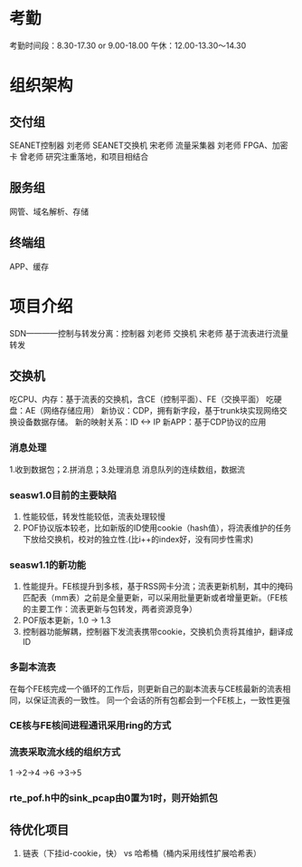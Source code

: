 <secret><secret>
# 考勤
考勤时间段：8.30-17.30 or 9.00-18.00
午休：12.00-13.30～14.30

# 组织架构
## 交付组
SEANET控制器    刘老师
SEANET交换机    宋老师
流量采集器      刘老师
FPGA、加密卡    曾老师
研究注重落地，和项目相结合
## 服务组
网管、域名解析、存储
## 终端组
APP、缓存

# 项目介绍
SDN————控制与转发分离：控制器      刘老师
                    交换机      宋老师        基于流表进行流量转发
## 交换机
吃CPU、内存：基于流表的交换机，含CE（控制平面）、FE（交换平面）
吃硬盘：AE（网络存储应用）
新协议：CDP，拥有新字段，基于trunk块实现网络交换设备数据存储。
新的映射关系：ID <-> IP
新APP：基于CDP协议的应用
### 消息处理
1.收到数据包；2.拼消息；3.处理消息
消息队列的连续数组，数据流
### seasw1.0目前的主要缺陷
1. 性能较低，转发性能较低，流表处理较慢
2. POF协议版本较老，比如新版的ID使用cookie（hash值），将流表维护的任务下放给交换机，校对的独立性.(比i++的index好，没有同步性需求)
### seasw1.1的新功能
1. 性能提升。FE核提升到多核，基于RSS网卡分流；流表更新机制，其中的掩码匹配表（mm表）之前是全量更新，可以采用批量更新或者增量更新。（FE核的主要工作：流表更新与包转发，两者资源竞争）
2. POF版本更新，1.0 -> 1.3
3. 控制器功能解耦，控制器下发流表携带cookie，交换机负责将其维护，翻译成ID
### 多副本流表
在每个FE核完成一个循环的工作后，则更新自己的副本流表与CE核最新的流表相同，以保证流表的一致性。
同一个会话的所有包都会到一个FE核上，一致性更强
### CE核与FE核间进程通讯采用ring的方式
### 流表采取流水线的组织方式
1 ->2->4 ->6
  ->3->5
### rte_pof.h中的sink_pcap由0置为1时，则开始抓包

## 待优化项目
1. 链表（下挂id-cookie，快） vs 哈希桶（桶内采用线性扩展哈希表）